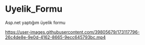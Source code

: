 # Uyelik_Formu
Asp.net yaptığım üyelik formu


https://user-images.githubusercontent.com/39805679/173117796-26c4de8e-9e0d-4162-8665-9ecc645793bc.mp4

